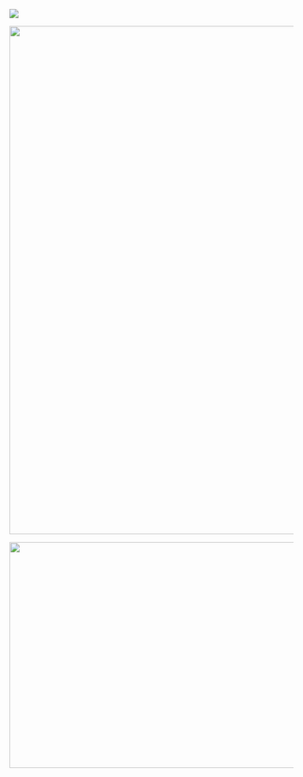 ![](https://cdn.discordapp.com/attachments/741090201480331297/1260630093340868699/Untitled144_20240711001342.png?ex=669004c3&is=668eb343&hm=af59cc8a0800587c0b22fc3153613d12c1bc181fc1d30faa39fb07e8999a204e&)


<p align="center">
    <img width="900" src="https://cdn.discordapp.com/attachments/741090201480331297/1260633043505516615/Untitled143_20240711002520.png?ex=66900783&is=668eb603&hm=44c54be59d24bfca55a4bceb8f669b4bee592d08d19d31a3936de4a57c8552b4&" alt="">
</p>


<a href="http://rentry.co/phulix_rentry"><img src="https://cdn.discordapp.com/attachments/741090201480331297/1260640644750377050/Untitled144_20240711005530.png?ex=66900e97&is=668ebd17&hm=c7a5ef0b4b3586923d4b62c7e3d07a8c856afb7f32f161694354ed5f528ecf2a&" alt="" style="width:900px;height:400px;"></a>

</body>
</html>




